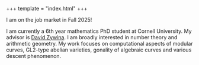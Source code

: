 +++
template = "index.html"
+++

I am on the job market in Fall 2025!

I am currently a 6th year mathematics PhD student at Cornell University. My advisor is [David Zywina](https://pi.math.cornell.edu/~zywina/). I am broadly interested in number theory and arithmetic geometry. My work focuses on computational aspects of modular curves, GL2-type abelian varieties, gonality of algebraic curves and various descent phenomenon.